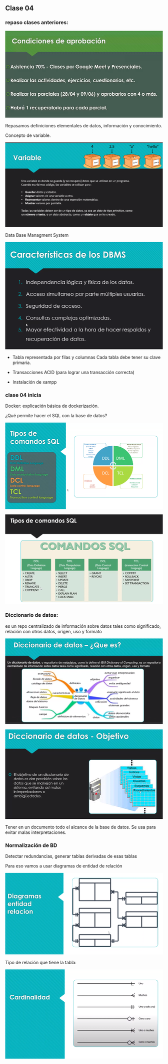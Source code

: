## Clase 04
### repaso clases anteriores:
![](112-assets/ppt-8-admindb.png)

Repasamos definiciones elementales de datos, información y conocimiento.

Concepto de variable.

![](112-assets/ppt-9-admindb.png)

Data Base Managment System

![](112-assets/ppt-10-admindb.png)

- Tabla representada por filas y columnas
Cada tabla debe tener su clave primaria.

- Transacciones ACID (para lograr una transacción correcta)

- Instalación de xampp

### clase 04 inicia
Docker: explicación básica de dockerización.

¿Qué permite hacer el SQL con la base de datos?

![](112-assets/ppt-11-admindb.png)

![](112-assets/ppt-12-admindb.png)

### Diccionario de datos:
es un repo centralizado de información sobre datos tales como significado, relación con otros datos, origen, uso y formato

![](112-assets/ppt-13-admindb.png)

![](112-assets/ppt-14-admindb.png)

Tener en un documento todo el alcance de la base de datos. Se usa para evitar malas interpretaciones.

### Normalización de BD
Detectar redundancias, generar tablas derivadas de esas tablas

Para eso vamos a usar diagramas de entidad de relación

![](112-assets/ppt-15-admindb.png)

Tipo de relación que tiene la tabla:

![](112-assets/ppt-16-admindb.png)

